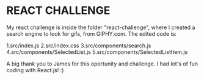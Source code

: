 # REACT CHALLENGE

My react challenge is inside the folder "react-challenge", where I created a search engine to look for gifs, from GIPHY.com.
The edited code is:

1.src/index.js
2.src/index.css
3.src/components/search.js
4.src/components/SelectedList.js
5.src/components/SelectedListItem.js

A big thank you to James for this oportunity and challenge. I had lot's of fun coding with React.js! :)
